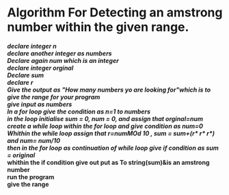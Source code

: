# Algorithm For Detecting an amstrong number within the given range.
___declare integer n___  
___declare  another integer as numbers___  
___Declare again num which is an integer__  
___declare integer orginal___  
__Declare sum__  
__declare r__  
___Give the output as "How many numbers yo are looking for"which is to give the range for your program__  
__give input as numbers___  
___In a for loop give the condition as n=1 to numbers___  
___in the loop initialise sum = 0, num = 0, and assign that orginal=num___  
___create a while loop within the for loop and give condition as num=0___  
__Whithin the while loop assign that r=numMOd 10 , sum = sum+(r* r* r*) and num= num/10___  
___then in the for loop as continuation of while loop give if condition as sum = original___    
__whithin the if condition give out put as To string(sum)&is an amstrong number__  
__run the program__  
__give the range__  
